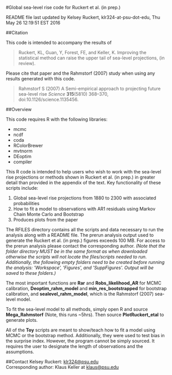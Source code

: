 #Global sea-level rise code for Ruckert et al. (in prep.)

README file last updated by Kelsey Ruckert, klr324-at-psu-dot-edu, Thu May 26 12:19:51 EST 2016

##Citation

This code is intended to accompany the results of

>Ruckert, KL, Guan, Y, Forest, FE, and Keller, K. Improving the statistical method can raise the upper tail of sea-level projections, (in review).

Please cite that paper and the Rahmstorf (2007) study when using any results generated with this code.

>Rahmstorf S (2007) A Semi-empirical approach to projecting future sea-level rise _Science_ **315**(5810) 368–370, doi:10.1126/science.1135456.

##Overview

This code requires R with the following libraries:
- mcmc
- ncdf
- coda
- RColorBrewer
- mvtnorm
- DEoptim
- compiler

This R code is intended to help users who wish to work with the sea-level rise projections or methods shown in Ruckert et al. (in prep.) in greater detail than provided in the appendix of the text. Key functionality of these scripts include:

1. Global sea-level rise projections from 1880 to 2300 with associated probabilities
2. How to fit a model to observations with AR1 residuals using Markov Chain Monte Carlo and Bootstrap
3. Produces plots from the paper

The RFILES directory contains all the scripts and data necessary to run the analysis along with a README file. The prerun analysis output used to generate the Ruckert et al. (in prep.) figures exceeds 100 MB. For access to the prerun analysis please contact the corresponding author. _(Note that the folder directory MUST be in the same format as when downloaded otherwise the scripts will not locate the files/scripts needed to run. Additionally, the following empty folders need to be created before running the analysis: 'Workspace', 'Figures', and 'SuppFigures'. Output will be saved to these folders.)_

The most important functions are **Rar** and **Robs_likelihood_AR** for MCMC calibration, **Deoptim_rahm_model** and **min_res_bootstrapped** for bootstrap calibration, and **sealevel_rahm_model**, which is the Rahmstorf (2007) sea-level model.

To fit the sea-level model to all methods, simply open R and source **Mega_Rahmstorf** (Note, this runs ~5hrs). Then source **PlotRuckert_etal** to generate plots.

All of the **Toy** scripts are meant to show/teach how to fit a model using MCMC or the bootstrap method. Additionally, they were used to test bias in the surprise index. However, the program cannot be simply sourced. It requires the user to designate the length of observations and the assumptions.

##Contact
Kelsey Ruckert: <klr324@psu.edu>  
Corresponding author: Klaus Keller at <klaus@psu.edu>
